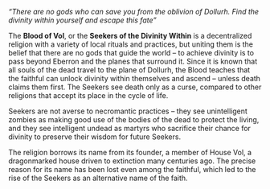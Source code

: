 *“There are no gods who can save you from the oblivion of Dollurh. Find the divinity within yourself and escape this fate”*

The **Blood of Vol**, or the **Seekers of the Divinity Within** is a decentralized religion with a variety of local rituals and practices, but uniting them is the belief that there are no gods that guide the world – to achieve divinity is to pass beyond Eberron and the planes that surround it. Since it is known that all souls of the dead travel to the plane of Dollurh, the Blood teaches that the faithful can unlock divinity within themselves and ascend – unless death claims them first. The Seekers see death only as a curse, compared to other religions that accept its place in the cycle of life.

Seekers are not averse to necromantic practices – they see unintelligent zombies as making good use of the bodies of the dead to protect the living, and they see intelligent undead as martyrs who sacrifice their chance for divinity to preserve their wisdom for future Seekers.

The religion borrows its name from its founder, a member of House Vol, a dragonmarked house driven to extinction many centuries ago. The precise reason for its name has been lost even among the faithful, which led to the rise of the Seekers as an alternative name of the faith.